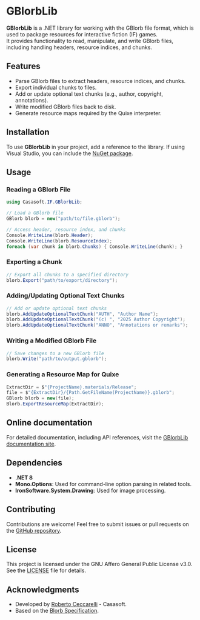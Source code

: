 ﻿# GBlorbLib

**GBlorbLib** is a .NET library for working with the GBlorb file format, 
which is used to package resources for interactive fiction (IF) games.  
It provides functionality to read, manipulate, and write GBlorb files,
including handling headers, resource indices, and chunks.

## Features

- Parse GBlorb files to extract headers, resource indices, and chunks.
- Export individual chunks to files.
- Add or update optional text chunks (e.g., author, copyright, annotations).
- Write modified GBlorb files back to disk.
- Generate resource maps required by the Quixe interpreter.

## Installation

To use **GBlorbLib** in your project, add a reference to the library. 
If using Visual Studio, you can include the [NuGet package](https://www.nuget.org/packages/Casasoft.IF.GBlorbLib).

## Usage

### Reading a GBlorb File

```csharp
using Casasoft.IF.GBlorbLib;

// Load a GBlorb file 
GBlorb blorb = new("path/to/file.gblorb");

// Access header, resource index, and chunks 
Console.WriteLine(blorb.Header); 
Console.WriteLine(blorb.ResourceIndex); 
foreach (var chunk in blorb.Chunks) { Console.WriteLine(chunk); }
```

### Exporting a Chunk
```csharp	
// Export all chunks to a specified directory 
blorb.Export("path/to/export/directory");
```

### Adding/Updating Optional Text Chunks
```csharp	
// Add or update optional text chunks
blorb.AddUpdateOptionalTextChunk("AUTH", "Author Name"); 
blorb.AddUpdateOptionalTextChunk("(c) ", "2025 Author Copyright"); 
blorb.AddUpdateOptionalTextChunk("ANNO", "Annotations or remarks");
```

### Writing a Modified GBlorb File
```csharp
// Save changes to a new GBlorb file 
blorb.Write("path/to/output.gblorb");
```

### Generating a Resource Map for Quixe
```csharp	
ExtractDir = $"{ProjectName}.materials/Release";
file = $"{ExtractDir}/{Path.GetFileName(ProjectName)}.gblorb";
GBlorb blorb = new(file);
Blorb.ExportResourceMap(ExtractDir);
```

## Online documentation

For detailed documentation, including API references, visit the [GBlorbLib documentation site](https://strawberryfield.github.io/IFTools/GblorbLib-index).

## Dependencies

- **.NET 8**
- **Mono.Options**: Used for command-line option parsing in related tools.
- **IronSoftware.System.Drawing**: Used for image processing.
 
## Contributing

Contributions are welcome! Feel free to submit issues or pull requests on the [GitHub repository](https://github.com/strawberryfield/IFTools).

## License

This project is licensed under the GNU Affero General Public License v3.0.  
See the [LICENSE](https://www.gnu.org/licenses/agpl-3.0.html) file for details.

## Acknowledgments

- Developed by [Roberto Ceccarelli](https://strawberryfield.altervista.org/robertoceccarelli-fotografia-informatica.php) - Casasoft.
- Based on the [Blorb Specification](https://github.com/iftechfoundation/ifarchive-if-specs/blob/main/Blorb-Spec.md).


